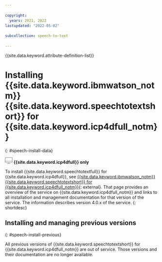 ```yaml
---

copyright:
  years: 2021, 2022
lastupdated: "2022-05-02"

subcollection: speech-to-text

---
```


{{site.data.keyword.attribute-definition-list}}

# Installing {{site.data.keyword.ibmwatson_notm}} {{site.data.keyword.speechtotextshort}} for {{site.data.keyword.icp4dfull_notm}}
{: #speech-install-data}

![Cloud Pak for Data only](images/cloud-pak.png) **{{site.data.keyword.icp4dfull}} only**

To install {{site.data.keyword.speechtotextfull}} for {{site.data.keyword.icp4dfull}}, see [{{site.data.keyword.ibmwatson_notm}} {{site.data.keyword.speechtotextshort}} for {{site.data.keyword.icp4dfull_notm}}](https://www.ibm.com/docs/en/cloud-paks/cp-data/4.0?topic=services-watson-speech-text){: external}. That page provides an overview of the service on {{site.data.keyword.icp4dfull_notm}} and links to all installation and management documentation for that version of the service. The information describes version 4.0.x of the service.
{: shortdesc}

## Installing and managing previous versions
{: #speech-install-previous}

All previous versions of {{site.data.keyword.speechtotextshort}} for {{site.data.keyword.icp4dfull_notm}} are out of service. Those versions and their documentation are no longer available.
